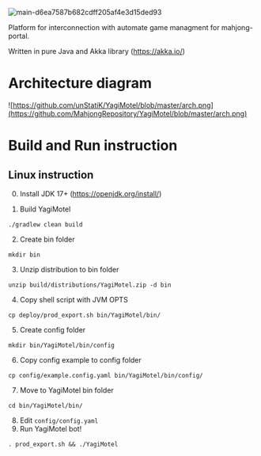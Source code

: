 ![main-d6ea7587b682cdff205af4e3d15ded93](https://github.com/unStatiK/YagiMotel/assets/343531/a01883b4-dbb4-4ec3-9bc4-901413ff6109)

Platform for interconnection with automate game managment for mahjong-portal.

Written in pure Java and Akka library (https://akka.io/)

Architecture diagram
====================

![https://github.com/unStatiK/YagiMotel/blob/master/arch.png](https://github.com/MahjongRepository/YagiMotel/blob/master/arch.png)

Build and Run instruction
=========================

Linux instruction
-----------------

0. Install JDK 17+ (https://openjdk.org/install/)

1. Build YagiMotel
```
./gradlew clean build
```
2. Create bin folder
```
mkdir bin
```
3. Unzip distribution to bin folder
```
unzip build/distributions/YagiMotel.zip -d bin
```
4. Copy shell script with JVM OPTS
```
cp deploy/prod_export.sh bin/YagiMotel/bin/
```
5. Create config folder
```
mkdir bin/YagiMotel/bin/config
```
6. Copy config example to config folder
```
cp config/example.config.yaml bin/YagiMotel/bin/config/
```
7. Move to YagiMotel bin folder
```
cd bin/YagiMotel/bin/
```
8. Edit ```config/config.yaml```
9. Run YagiMotel bot!
```
. prod_export.sh && ./YagiMotel
```
